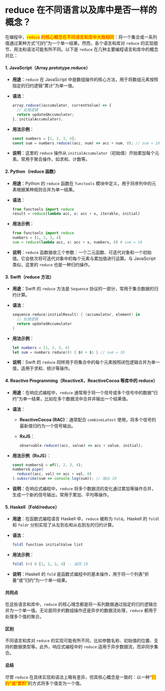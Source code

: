 # reduce 在不同语言以及库中是否一样的概念？

在编程中，<mark style="color:red;">`reduce`</mark> <mark style="color:red;"></mark><mark style="color:red;">的核心概念在不同语言和库中大致相同</mark>：将一个集合或一系列值通过某种方式“归约”为一个单一结果。然而，各个语言和库对 `reduce` 的实现细节、用法和语法可能有所不同。以下是 `reduce` 在几种主要编程语言和库中的概念对比：

#### 1. **JavaScript（Array.prototype.reduce）**

* **用途**：`reduce` 在 JavaScript 中是数组操作的核心方法，用于将数组元素按照指定的归约逻辑“累计”为单一值。
*   **语法**：

    ```javascript
    array.reduce((accumulator, currentValue) => {
      // 处理逻辑
      return updatedAccumulator;
    }, initialAccumulator);
    ```
*   **用法示例**：

    ```javascript
    const numbers = [1, 2, 3, 4];
    const sum = numbers.reduce((acc, num) => acc + num, 0); // sum = 10
    ```
* **说明**：这里的 `reduce` 操作从 `initialAccumulator`（初始值）开始累加每个元素。常用于聚合操作，如求和、计数等。

#### 2. **Python（reduce 函数）**

* **用途**：Python 的 `reduce` 函数在 `functools` 模块中定义，用于将序列中的元素根据某种规则合并为单一结果。
*   **语法**：

    ```python
    from functools import reduce
    result = reduce(lambda acc, x: acc + x, iterable, initial)
    ```
*   **用法示例**：

    ```python
    from functools import reduce
    numbers = [1, 2, 3, 4]
    sum = reduce(lambda acc, x: acc + x, numbers, 0) # sum = 10
    ```
* **说明**：`reduce` 函数接收三个参数：一个二元函数、可迭代对象和一个初始值。它会依次将可迭代对象中的每个元素与累加值进行运算。与 JavaScript 类似，这里的 `reduce` 也是一种归约操作。

#### 3. **Swift（reduce 方法）**

* **用途**：Swift 的 `reduce` 方法是 `Sequence` 协议的一部分，常用于集合数据的归约计算。
*   **语法**：

    ```swift
    sequence.reduce(initialResult) { (accumulator, element) in
      // 处理逻辑
      return updatedAccumulator
    }
    ```
*   **用法示例**：

    ```swift
    let numbers = [1, 2, 3, 4]
    let sum = numbers.reduce(0) { $0 + $1 } // sum = 10
    ```
* **说明**：Swift 的 `reduce` 同样用于将集合中的每个元素按照闭包逻辑合并为单一值，适用于求和、统计等操作。

#### 4. **Reactive Programming（ReactiveX、ReactiveCocoa 等库中的 reduce）**

* **用途**：在响应式编程中，`reduce` 通常用于将一个信号或多个信号中的数据“归约”为单一结果，比如在多个数据流中合并并输出一个结果值。
* **语法**：
  * **ReactiveCocoa (RAC)**：通常配合 `combineLatest` 使用，将多个信号的最新值归约为一个信号输出。
  *   **RxJS**：

      ```javascript
      observable.reduce((acc, value) => acc + value, initial);
      ```
*   **用法示例（RxJS）**：

    ```javascript
    const numbers$ = of(1, 2, 3, 4);
    numbers$.pipe(
      reduce((acc, val) => acc + val, 0)
    ).subscribe(sum => console.log(sum)); // 输出 10
    ```
* **说明**：在响应式编程中，`reduce` 将多个数据流的变化通过累加等操作合并，生成一个新的信号输出，常用于累加、平均等操作。

#### 5. **Haskell（Fold/reduce）**

* **用途**：在函数式编程语言 Haskell 中，`reduce` 被称为 `fold`。Haskell 的 `foldl` 和 `foldr` 分别实现了从左到右和从右到左的归约计算。
*   **语法**：

    ```haskell
    foldl function initialValue list
    ```
*   **用法示例**：

    ```haskell
    foldl (+) 0 [1, 2, 3, 4] -- 返回 10
    ```
* **说明**：Haskell 的 `fold` 是函数式编程中的基本操作，用于将一个列表“折叠”或“归约”为一个单一结果。

#### 共同点

在这些语言和库中，`reduce` 的核心理念都是将一系列数据通过指定的归约逻辑合并为一个单一值。无论是同步的数组操作还是异步的数据流处理，`reduce` 都用于处理多个值的聚合。

#### 区别

不同语言和库对 `reduce` 的实现可能有所不同，比如参数名称、初始值的位置、支持的数据类型等。此外，响应式编程中的 `reduce` 适用于异步数据流，而非同步集合。

#### 总结

尽管 `reduce` 在具体实现和语法上略有差异，但其核心概念是一致的：以一种“<mark style="color:red;">归约”或“累积”</mark>的方式将多个值变为一个值。

